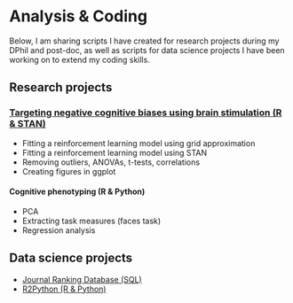 # Analysis & Coding

Below, I am sharing scripts I have created for research projects during my DPhil and post-doc, as well as scripts for data science projects I have been working on to extend my coding skills.

## Research projects

### <a href="https://github.com/verenasarrazin/Analysis-and-coding/tree/main/Targeting%20negative%20cognitive%20biases%20using%20brain%20stimulation%20(R%20%26%20STAN)" title="Targeting negative cognitive biases using brain stimulation (R & STAN)">Targeting negative cognitive biases using brain stimulation (R & STAN)</a>

- Fitting a reinforcement learning model using grid approximation
- Fitting a reinforcement learning model using STAN
- Removing outliers, ANOVAs, t-tests, correlations
- Creating figures in ggplot

#### Cognitive phenotyping (R & Python)
- PCA
- Extracting task measures (faces task)
- Regression analysis


## Data science projects

- <a href="https://verenasarrazin.github.io/Analysis-and-coding/Project_journal_ranking.html" title="Journal Ranking Database (SQL)">Journal Ranking Database (SQL)</a>
- <a href="https://verenasarrazin.github.io/Analysis-and-coding/R2Python.html" title="R2Python (R & Python)">R2Python (R & Python)</a>
